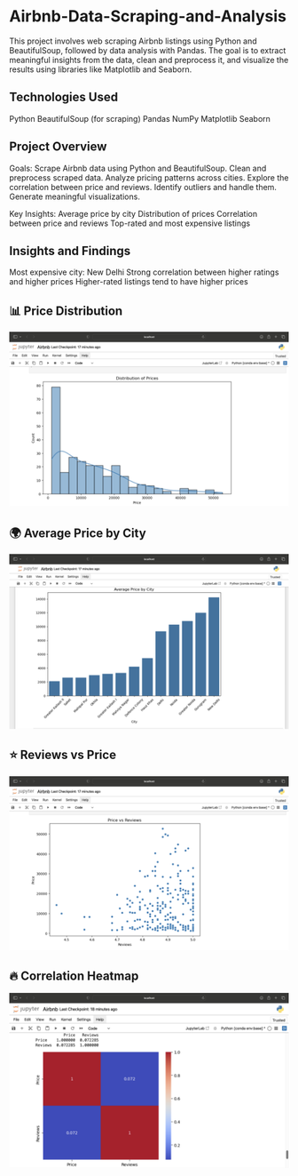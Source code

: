# Airbnb-Data-Scraping-and-Analysis
This project involves web scraping Airbnb listings using Python and BeautifulSoup, followed by data analysis with Pandas. The goal is to extract meaningful insights from the data, clean and preprocess it, and visualize the results using libraries like Matplotlib and Seaborn.

 ## Technologies Used

 Python
 BeautifulSoup (for scraping)
 Pandas
 NumPy
 Matplotlib
 Seaborn


 ## Project Overview

Goals:
Scrape Airbnb data using Python and BeautifulSoup.
Clean and preprocess scraped data.
Analyze pricing patterns across cities.
Explore the correlation between price and reviews.
Identify outliers and handle them.
Generate meaningful visualizations.

Key Insights:
Average price by city
Distribution of prices
Correlation between price and reviews
Top-rated and most expensive listings

## Insights and Findings

Most expensive city: New Delhi
Strong correlation between higher ratings and higher prices
Higher-rated listings tend to have higher prices



## 📊 Price Distribution
![Price Distribution](https://github.com/Karishmagupta05/Airbnb-Data-Scraping-and-Analysis/blob/main/screenshots/price_distribution.png)

## 🌍 Average Price by City
![Average Price](https://github.com/Karishmagupta05/Airbnb-Data-Scraping-and-Analysis/blob/main/screenshots/avg_price_by_city.png)

## ⭐ Reviews vs Price
![Reviews vs Price](https://github.com/Karishmagupta05/Airbnb-Data-Scraping-and-Analysis/blob/main/screenshots/reviews_vs_price.png)

## 🔥 Correlation Heatmap
![Correlation Heatmap](https://github.com/Karishmagupta05/Airbnb-Data-Scraping-and-Analysis/blob/main/screenshots/correlation_heatmap.png)

